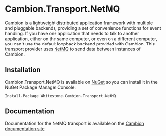 # Cambion.Transport.NetMQ

Cambion is a lightweight distributed application framework with multiple and pluggable backends, providing a set of convenience functions for event handling.
If you have one application that needs to talk to another application, either on the same computer, or even on a different computer, you can't use the default
loopback backend provided with Cambion. This transport provider uses [NetMQ](https://github.com/zeromq/netmq) to send data between instances of Cambion.

## Installation

Cambion.Transport.NetMQ is available on [NuGet](https://www.nuget.org/packages/Whitestone.Cambion.Transport.NetMQ/) so you can install it in the NuGet Package Manager Console:

```
Install-Package Whitestone.Cambion.Transport.NetMQ
```

## Documentation

Documentation for the NetMQ transport is available on the [Cambion documentation site](https://cambion.readthedocs.io/en/latest)